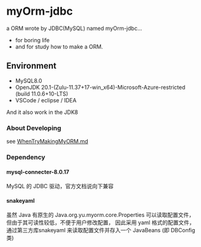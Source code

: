 # myOrm-jdbc
 a ORM wrote by JDBC(MySQL) named myOrm-jdbc...

- for boring life
- and for study how to make a ORM.


## Environment
 - MySQL8.0
 - OpenJDK 20.1-(Zulu-11.37+17-win_x64)-Microsoft-Azure-restricted (build 11.0.6+10-LTS)
 - VSCode / eclipse / IDEA
 
And it also work in the JDK8

### About Developing
see [WhenTryMakingMyORM.md](src/org/yu/myorm/WhenTryMakingMyORM/WhenTryMakingMyORM.md)


### Dependency 

#### mysql-connecter-8.0.17
MySQL 的 JDBC 驱动，官方文档说向下兼容


#### snakeyaml
虽然 Java 有原生的 Java.org.yu.myorm.core.Properties 可以读取配置文件，但由于其可读性较低，不便于用户修改配置，
因此采用 yaml 格式的配置文件，通过第三方库snakeyaml 来读取配置文件并存入一个 JavaBeans (即 DBConfig 类)

